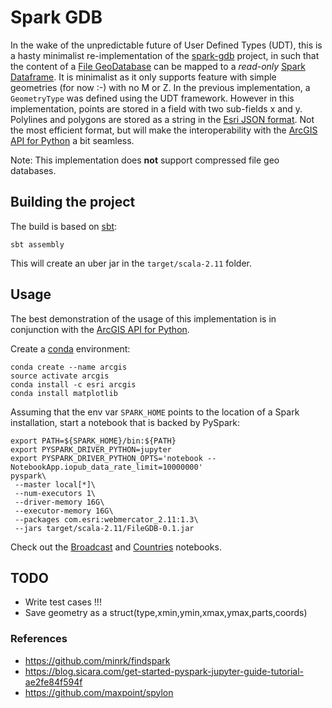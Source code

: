 # Spark GDB

In the wake of the unpredictable future of User Defined Types (UDT), this is a hasty minimalist re-implementation of the [spark-gdb](https://github.com/mraad/spark-gdb) project, in such that the content of a [File GeoDatabase](https://www.esri.com/news/arcuser/0309/files/9reasons.pdf) can be mapped to a *read-only* [Spark Dataframe](https://spark.apache.org/docs/latest/sql-programming-guide.html).  It is minimalist as it only supports feature with simple geometries (for now :-) with no M or Z.  In the previous implementation, a `GeometryType` was defined using the UDT framework. However in this implementation, points are stored in a field with two sub-fields x and y.  Polylines and polygons are stored as a string in the [Esri JSON format](https://developers.arcgis.com/documentation/common-data-types/geometry-objects.htm).  Not the most efficient format, but will make the interoperability with the [ArcGIS API for Python](https://developers.arcgis.com/python/) a bit seamless.

Note: This implementation does **not** support compressed file geo databases.

## Building the project

The build is based on [sbt](https://www.scala-sbt.org/):

```
sbt assembly
```

This will create an uber jar in the `target/scala-2.11` folder.

## Usage

The best demonstration of the usage of this implementation is in conjunction with the [ArcGIS API for Python](https://developers.arcgis.com/python/).

Create a [conda](https://conda.io/docs/) environment:

```
conda create --name arcgis
source activate arcgis
conda install -c esri arcgis
conda install matplotlib
```

Assuming that the env var `SPARK_HOME` points to the location of a Spark installation, start a notebook that is backed by PySpark:

```
export PATH=${SPARK_HOME}/bin:${PATH}
export PYSPARK_DRIVER_PYTHON=jupyter
export PYSPARK_DRIVER_PYTHON_OPTS='notebook --NotebookApp.iopub_data_rate_limit=10000000'
pyspark\
 --master local[*]\
 --num-executors 1\
 --driver-memory 16G\
 --executor-memory 16G\
 --packages com.esri:webmercator_2.11:1.3\
 --jars target/scala-2.11/FileGDB-0.1.jar
```

Check out the [Broadcast](Broadcast.ipynb) and [Countries](Countries.ipynb) notebooks.

## TODO

- Write test cases !!!
- Save geometry as a struct(type,xmin,ymin,xmax,ymax,parts,coords)

### References

- https://github.com/minrk/findspark
- https://blog.sicara.com/get-started-pyspark-jupyter-guide-tutorial-ae2fe84f594f
- https://github.com/maxpoint/spylon
